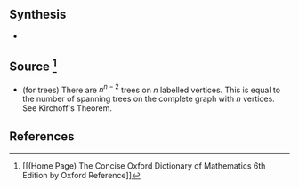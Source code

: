 ## Synthesis
- 
## Source [^1]
- (for trees) There are $n^{n-2}$ trees on $n$ labelled vertices. This is equal to the number of spanning trees on the complete graph with $n$ vertices. See Kirchoff's Theorem. 
## References

[^1]: [[(Home Page) The Concise Oxford Dictionary of Mathematics 6th Edition by Oxford Reference]]